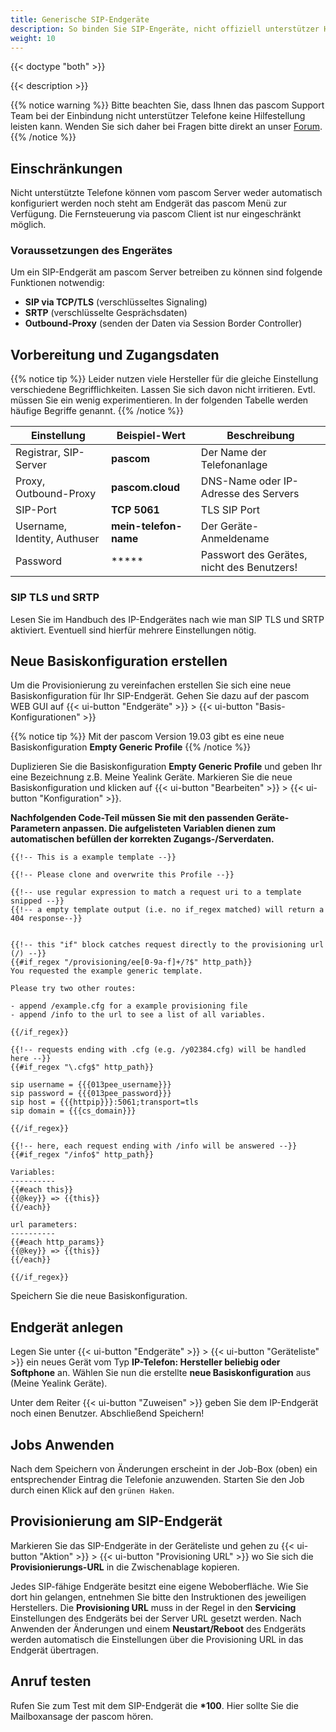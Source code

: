 ```yaml
---
title: Generische SIP-Endgeräte
description: So binden Sie SIP-Engeräte, nicht offiziell unterstützer Hersteller in die pascom ein
weight: 10
---
```


{{< doctype "both"  >}}

{{< description >}}

{{% notice warning %}}
Bitte beachten Sie, dass Ihnen das pascom Support Team bei der Einbindung nicht unterstützer Telefone keine Hilfestellung leisten kann. Wenden Sie sich daher bei Fragen bitte direkt an unser [Forum](https://www.pascom.net/forum). 
{{% /notice %}}

## Einschränkungen

Nicht unterstützte Telefone können vom pascom Server weder automatisch konfiguriert werden noch steht am Endgerät das pascom Menü zur Verfügung.
Die Fernsteuerung via pascom Client ist nur eingeschränkt möglich. 

### Voraussetzungen des Engerätes 

Um ein SIP-Endgerät am pascom Server betreiben zu können sind folgende Funktionen notwendig:

* **SIP via TCP/TLS** (verschlüsseltes Signaling)
* **SRTP** (verschlüsselte Gesprächsdaten)
* **Outbound-Proxy** (senden der Daten via Session Border Controller)

## Vorbereitung und Zugangsdaten

{{% notice tip %}}
Leider nutzen viele Hersteller für die gleiche Einstellung verschiedene
Begrifflichkeiten. Lassen Sie sich davon nicht irritieren. Evtl. müssen Sie
ein wenig experimentieren. In der folgenden Tabelle werden häufige Begriffe
genannt.
{{% /notice %}}


|Einstellung|Beispiel-Wert|Beschreibung|
|---|---|---|
|Registrar, SIP-Server|**pascom**|Der Name der Telefonanlage|
|Proxy, Outbound-Proxy|**pascom.cloud**|DNS-Name oder IP-Adresse des Servers|
|SIP-Port| **TCP 5061** | TLS SIP Port|
|Username, Identity, Authuser|**mein-telefon-name**|Der Geräte-Anmeldename|
|Password|*****| Passwort des Gerätes, nicht des Benutzers!|


### SIP TLS und SRTP

Lesen Sie im Handbuch des IP-Endgerätes nach wie man SIP TLS und SRTP aktiviert.
Eventuell sind hierfür mehrere Einstellungen nötig.

## Neue Basiskonfiguration erstellen

Um die Provisionierung zu vereinfachen erstellen Sie sich eine neue Basiskonfiguration für Ihr SIP-Endgerät. Gehen Sie dazu auf der pascom WEB GUI auf {{< ui-button "Endgeräte" >}} > {{< ui-button "Basis-Konfigurationen" >}}

{{% notice tip %}}
Mit der pascom Version 19.03 gibt es eine neue Basiskonfiguration **Empty Generic Profile**
{{% /notice %}}

Duplizieren Sie die Basiskonfiguration **Empty Generic Profile** und geben Ihr eine Bezeichnung z.B. Meine Yealink Geräte. Markieren Sie die neue Basiskonfiguration und klicken auf 
{{< ui-button "Bearbeiten" >}} > {{< ui-button "Konfiguration" >}}.

**Nachfolgenden Code-Teil müssen Sie mit den passenden Geräte-Parametern anpassen. Die aufgelisteten Variablen dienen zum automatischen befüllen der korrekten Zugangs-/Serverdaten.**

```
{{!-- This is a example template --}}

{{!-- Please clone and overwrite this Profile --}}

{{!-- use regular expression to match a request uri to a template snipped --}}
{{!-- a empty template output (i.e. no if_regex matched) will return a 404 response--}}


{{!-- this "if" block catches request directly to the provisioning url (/) --}}
{{#if_regex "/provisioning/ee[0-9a-f]+/?$" http_path}}
You requested the example generic template.

Please try two other routes:

- append /example.cfg for a example provisioning file
- append /info to the url to see a list of all variables.

{{/if_regex}}

{{!-- requests ending with .cfg (e.g. /y02384.cfg) will be handled here --}}
{{#if_regex "\.cfg$" http_path}}

sip username = {{{013pee_username}}}
sip password = {{{013pee_password}}}
sip host = {{{httpip}}}:5061;transport=tls
sip domain = {{{cs_domain}}}

{{/if_regex}}

{{!-- here, each request ending with /info will be answered --}}
{{#if_regex "/info$" http_path}}

Variables:
----------
{{#each this}}
{{@key}} => {{this}}
{{/each}}

url parameters:
----------
{{#each http_params}}
{{@key}} => {{this}}
{{/each}}

{{/if_regex}}
```
Speichern Sie die neue Basiskonfiguration. 

## Endgerät anlegen

Legen Sie unter {{< ui-button "Endgeräte" >}} > {{< ui-button "Geräteliste" >}} ein
neues Gerät vom Typ **IP-Telefon: Hersteller beliebig oder Softphone** an. Wählen Sie nun die erstellte **neue Basiskonfiguration** aus (Meine Yealink Geräte). 

Unter dem Reiter {{< ui-button "Zuweisen" >}} geben Sie dem IP-Endgerät noch einen Benutzer. Abschließend Speichern!

## Jobs Anwenden

Nach dem Speichern von Änderungen erscheint in der Job-Box (oben) ein
entsprechender Eintrag die Telefonie anzuwenden. Starten Sie den Job durch
einen Klick auf den `grünen Haken`.

## Provisionierung am SIP-Endgerät

Markieren Sie das SIP-Endgeräte in der Geräteliste und gehen zu {{< ui-button "Aktion" >}} > {{< ui-button "Provisioning URL" >}} wo Sie sich
die **Provisionierungs-URL** in die Zwischenablage kopieren. 

Jedes SIP-fähige Endgeräte besitzt eine eigene Weboberfläche. Wie Sie dort hin gelangen, entnehmen Sie bitte den Instruktionen des jeweiligen Herstellers.
Die **Provisioning URL** muss in der Regel in den **Servicing** Einstellungen des Endgeräts bei der Server URL gesetzt werden. Nach Anwenden der Änderungen und 
einem **Neustart/Reboot** des Endgeräts werden automatisch die Einstellungen über die Provisioning URL in das Endgerät übertragen. 

## Anruf testen

Rufen Sie zum Test mit dem SIP-Endgerät die **\*100**. Hier sollte Sie die
Mailboxansage der pascom hören.
